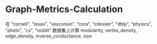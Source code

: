 # Graph-Metrics-Calculation
在 "cornell", "texas", "wisconsin", "cora", "citeseer", "dblp", "physics", "photo", "cs", "reddit" 数据集上计算 modularity, vertex_density, edge_density, inverse_conductance, size
